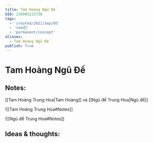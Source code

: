 ```yaml
---
title: Tam Hoàng Ngũ Đế
UID: 210905223738
tags:
  - 'created/2021/Sep/05'
  - 'seed🥜'
  - 'permanent/concept'
aliases:
  - Tam Hoàng Ngũ Đế
publish: True
---
```

# Tam Hoàng Ngũ Đế

## Notes:
[[Tam Hoàng Trung Hoa|Tam Hoàng]] và [[Ngũ đế Trung Hoa|Ngũ đế]]

![[Tam Hoàng Trung Hoa#Notes]]

![[Ngũ đế Trung Hoa#Notes]]

## Ideas & thoughts:
